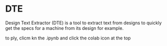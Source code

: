 # DTE
Design Text Extractor (DTE) is a tool to extract text from designs to quickly get the specs for a machine from its design for example.

to ply, clicm kn the .ipynb and click the colab icon at the top